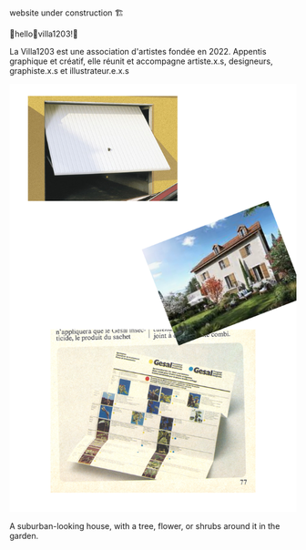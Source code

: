 
website under construction :building_construction:

:house_with_garden:hello:house_with_garden:villa1203!:house_with_garden:
   

   

La Villa1203 est une association d'artistes fondée en 2022.
Appentis graphique et créatif, elle réunit et accompagne artiste.x.s, designeurs, graphiste.x.s et illustrateur.e.x.s

![text alternatif](./sanstitre-home23-04-14.png)

A suburban-looking house, with a tree, flower, or shrubs around it in the garden.
